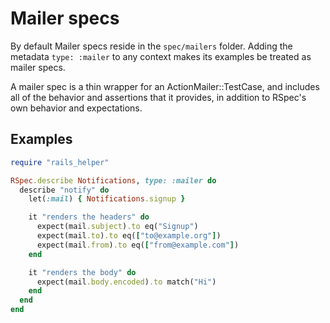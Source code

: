 # Mailer specs

By default Mailer specs reside in the `spec/mailers` folder. Adding the metadata
`type: :mailer` to any context makes its examples be treated as mailer specs.

A mailer spec is a thin wrapper for an ActionMailer::TestCase, and includes all
of the behavior and assertions that it provides, in addition to RSpec's own
behavior and expectations.

## Examples

```ruby
require "rails_helper"

RSpec.describe Notifications, type: :mailer do
  describe "notify" do
    let(:mail) { Notifications.signup }

    it "renders the headers" do
      expect(mail.subject).to eq("Signup")
      expect(mail.to).to eq(["to@example.org"])
      expect(mail.from).to eq(["from@example.com"])
    end

    it "renders the body" do
      expect(mail.body.encoded).to match("Hi")
    end
  end
end
```
